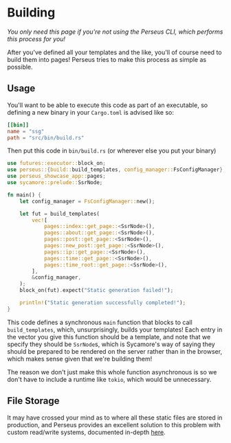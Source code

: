 # Building

*You only need this page if you're not using the Perseus CLI, which performs this process for you!*

After you've defined all your templates and the like, you'll of course need to build them into pages! Perseus tries to make this process as simple as possible.

## Usage

You'll want to be able to execute this code as part of an executable, so defining a new binary in your `Cargo.toml` is advised like so:

```toml
[[bin]]
name = "ssg"
path = "src/bin/build.rs"
```

Then put this code in `bin/build.rs` (or wherever else you put your binary)

```rust
use futures::executor::block_on;
use perseus::{build::build_templates, config_manager::FsConfigManager};
use perseus_showcase_app::pages;
use sycamore::prelude::SsrNode;

fn main() {
    let config_manager = FsConfigManager::new();

    let fut = build_templates(
        vec![
            pages::index::get_page::<SsrNode>(),
            pages::about::get_page::<SsrNode>(),
            pages::post::get_page::<SsrNode>(),
            pages::new_post::get_page::<SsrNode>(),
            pages::ip::get_page::<SsrNode>(),
            pages::time::get_page::<SsrNode>(),
            pages::time_root::get_page::<SsrNode>(),
        ],
        &config_manager,
    );
    block_on(fut).expect("Static generation failed!");

    println!("Static generation successfully completed!");
}
```

This code defines a synchronous `main` function that blocks to call `build_templates`, which, unsurprisingly, builds your templates! Each entry in the vector you give this function should be a template, and note that we specify they should be `SsrNode`s, which is Sycamore's way of saying they should be prepared to be rendered on the server rather than in the browser, which makes sense given that we're building them!

The reason we don't just make this whole function asynchronous is so we don't have to include a runtime like `tokio`, which would be unnecessary.

## File Storage

It may have crossed your mind as to where all these static files are stored in production, and Perseus provides an excellent solution to this problem with custom read/write systems, documented in-depth [here](./config_managers.md).
